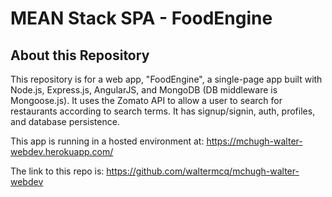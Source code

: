 # MEAN Stack SPA - FoodEngine

## About this Repository

This repository is for a web app, "FoodEngine", a single-page app built with Node.js, Express.js, AngularJS, and MongoDB
(DB middleware is Mongoose.js). It uses the Zomato API to allow a user to search for restaurants according to search terms.  It has signup/signin, auth, profiles, and database persistence.

This app is running in a hosted environment at:
https://mchugh-walter-webdev.herokuapp.com/

The link to this repo is:
https://github.com/waltermcq/mchugh-walter-webdev

 
